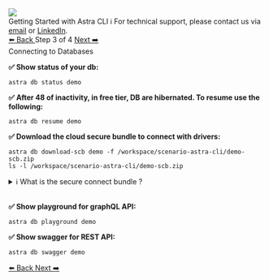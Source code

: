 <!-- TOP -->
<div class="top">
  <img class="scenario-academy-logo" src="https://datastax-academy.github.io/katapod-shared-assets/images/ds-academy-2023.svg" />
  <div class="scenario-title-section">
    <span class="scenario-title">Getting Started with Astra CLI</span>
    <span class="scenario-subtitle">ℹ️ For technical support, please contact us via <a href="mailto:cedrick.lunven@datastax.com">email</a> or <a href="https://dtsx.io/cedrick">LinkedIn</a>.</span>
  </div>
</div>

<!-- NAVIGATION -->
<div id="navigation-top" class="navigation-top">
 <a href='command:katapod.loadPage?[{"step":"step3"}]' 
   class="btn btn-dark navigation-top-left">⬅️ Back
 </a>
<span class="step-count"> Step 3 of 4</span>
 <a href='command:katapod.loadPage?[{"step":"finish"}]' 
    class="btn btn-dark navigation-top-right">Next ➡️
  </a>
</div>

<!-- CONTENT -->

<div class="step-title">Connecting to Databases</div>

**✅ Show status of your db:**

```
astra db status demo
```

**✅ After 48 of inactivity, in free tier, DB are hibernated. To resume use the following:**

```
astra db resume demo
```

**✅ Download the cloud secure bundle to connect with drivers:**

```
astra db download-scb demo -f /workspace/scenario-astra-cli/demo-scb.zip
ls -l /workspace/scenario-astra-cli/demo-scb.zip
```

<details><summary>ℹ️ What is the secure connect bundle ?</summary>
A Secure Connect Bundle for Datastax Astra is a zip file containing the necessary certificates, configuration files, and drivers to establish a secure connection between an application and a DataStax Astra database. It contains a set of credentials and settings for authentication, encryption, and access control. The Secure Connect Bundle ensures secure communication between the application and the database by using Transport Layer Security (TLS) and verifying the identity of both parties.
</details>
&nbsp;

**✅ Show playground for graphQL API:**

```
astra db playground demo
```

**✅ Show swagger for REST API:**

```
astra db swagger demo
```

<!-- NAVIGATION -->
<div id="navigation-bottom" class="navigation-bottom">
 <a href='command:katapod.loadPage?[{"step":"step2"}]'
   class="btn btn-dark navigation-bottom-left">⬅️ Back
 </a>
 <a href='command:katapod.loadPage?[{"step":"finish"}]'
    class="btn btn-dark navigation-bottom-right">Next ➡️
  </a>
</div>



